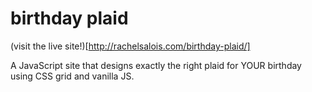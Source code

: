 # birthday plaid

(visit the live site!)[http://rachelsalois.com/birthday-plaid/]

A JavaScript site that designs exactly the right plaid for YOUR birthday using CSS grid and vanilla JS.


